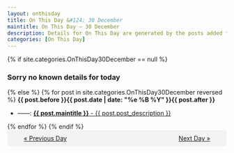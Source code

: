 ```yaml
---
layout: onthisday
title: On This Day &#124; 30 December
maintitle: On This Day — 30 December
description: Details for On This Day are generated by the posts added to the website so the content is subject to changes/updates over time.
categories: [On This Day]
---
```


{% if site.categories.OnThisDay30December == null %}
<h3>Sorry no known details for today</h3>
{% else %}
{% for post in site.categories.OnThisDay30December reversed %}
<strong>{{ post.before }}{{ post.date | date: "%e %B %Y" }}{{ post.after }}</strong>
<ul>
<li> ——: <a class="{{ post.class }}" href="{{ post.url }}"><strong>{{ post.maintitle }}</strong> - {{ post.post_description }}</a></li>
</ul>
{% endfor %}
{% endif %}
<br />
<div style="background-color: #f3f3f3; padding: 10px; border-radius: 5px; text-align: center; display: flex; justify-content: space-evenly;">
<a href="/onthisday/12/12-29">« Previous Day</a>
<span style="visibility:hidden;">[ Visit Leap Year February 29 ]</span>
<a href="/onthisday/12/12-31">Next Day »</a>
</div>

